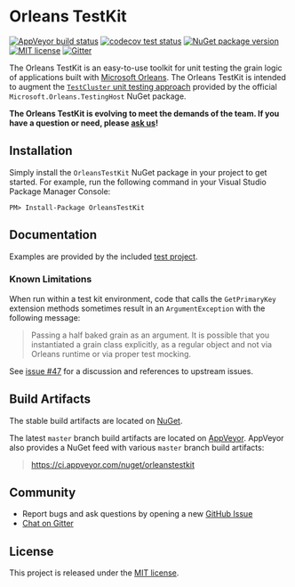 # Orleans TestKit

[![AppVeyor build status](https://ci.appveyor.com/api/projects/status/k4crsho9d5vlbcgg/branch/master?svg=true)](https://ci.appveyor.com/project/dsarfati/orleanstestkit/branch/master) [![codecov test status](https://codecov.io/gh/OrleansContrib/OrleansTestKit/branch/master/graph/badge.svg)](https://codecov.io/gh/OrleansContrib/OrleansTestKit) [![NuGet package version](https://img.shields.io/nuget/v/OrleansTestKit.svg?style=flat)](http://www.nuget.org/packages/OrleansTestKit/) [![MIT license](https://img.shields.io/badge/license-MIT-yellow.svg)](https://github.com/OrleansContrib/OrleansTestKit/blob/master/LICENSE) [![Gitter](https://badges.gitter.im/Join%20Chat.svg)](https://gitter.im/dotnet/orleans?utm_source=badge&utm_medium=badge&utm_campaign=pr-badge)

The Orleans TestKit is an easy-to-use toolkit for unit testing the grain logic of applications built with [Microsoft Orleans](http://dotnet.github.io/orleans/). The Orleans TestKit is intended to augment the [`TestCluster` unit testing approach](http://dotnet.github.io/orleans/Documentation/tutorials_and_samples/testing.html) provided by the official `Microsoft.Orleans.TestingHost` NuGet package.

**The Orleans TestKit is evolving to meet the demands of the team. If you have a question or need, please [ask us](https://github.com/OrleansContrib/OrleansTestKit/issues/new)!**

## Installation

Simply install the `OrleansTestKit` NuGet package in your project to get started. For example, run the following command in your Visual Studio Package Manager Console:

```
PM> Install-Package OrleansTestKit
```

## Documentation

Examples are provided by the included [test project](https://github.com/OrleansContrib/OrleansTestKit/tree/master/test).

### Known Limitations

When run within a test kit environment, code that calls the `GetPrimaryKey` extension methods sometimes result in an `ArgumentException` with the following message:

> Passing a half baked grain as an argument. It is possible that you instantiated a grain class explicitly, as a regular object and not via Orleans runtime or via proper test mocking.

See [issue #47](https://github.com/OrleansContrib/OrleansTestKit/issues/47) for a discussion and references to upstream issues.

## Build Artifacts

The stable build artifacts are located on [NuGet](http://www.nuget.org/packages/OrleansTestKit/).

The latest `master` branch build artifacts are located on [AppVeyor](https://ci.appveyor.com/project/dsarfati/orleanstestkit/branch/master/artifacts). AppVeyor also provides a NuGet feed with various `master` branch build artifacts:

> https://ci.appveyor.com/nuget/orleanstestkit

## Community

- Report bugs and ask questions by opening a new [GitHub Issue](https://github.com/OrleansContrib/OrleansTestKit/issues/new)
- [Chat on Gitter](https://gitter.im/dotnet/orleans)

## License

This project is released under the [MIT license](https://github.com/OrleansContrib/OrleansTestKit/blob/master/LICENSE).
